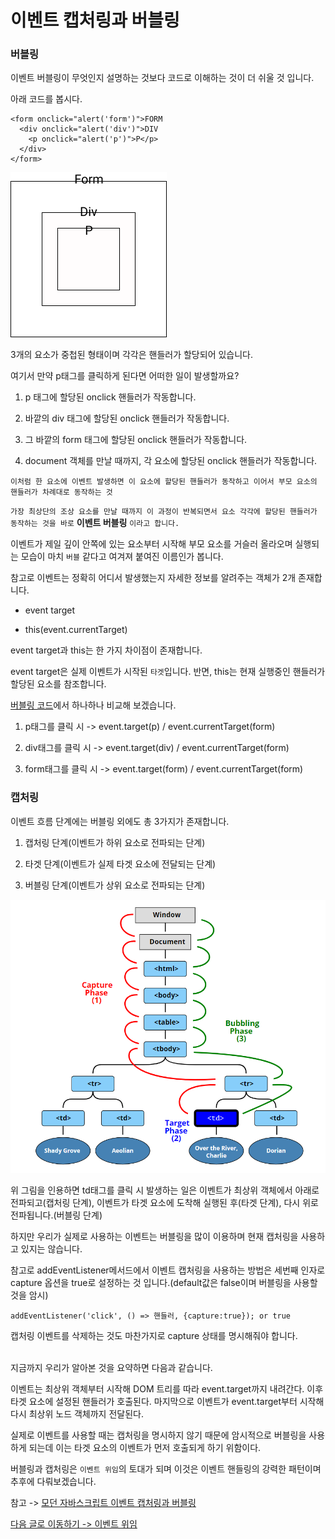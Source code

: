 # 이벤트 캡처링과 버블링

### 버블링

이벤트 버블링이 무엇인지 설명하는 것보다 코드로 이해하는 것이 더 쉬울 것 입니다.<br>

아래 코드를 봅시다.<br>

```
<form onclick="alert('form')">FORM
  <div onclick="alert('div')">DIV
    <p onclick="alert('p')">P</p>
  </div>
</form>
```

![JavaScript-07](../../../Image/javascript-07.png)

3개의 요소가 중첩된 형태이며 각각은 핸들러가 할당되어 있습니다.<br>

여기서 만약 p태그를 클릭하게 된다면 어떠한 일이 발생할까요?<br>

1. p 태그에 할당된 onclick 핸들러가 작동합니다.

2. 바깥의 div 태그에 할당된 onclick 핸들러가 작동합니다.

3. 그 바깥의 form 태그에 할당된 onclick 핸들러가 작동합니다.

4. document 객체를 만날 때까지, 각 요소에 할당된 onclick 핸들러가 작동합니다.

`이처럼 한 요소에 이벤트 발생하면 이 요소에 할당된 핸들러가 동작하고 이어서 부모 요소의 핸들러가 차례대로 동작하는 것`<br>

`가장 최상단의 조상 요소를 만날 때까지 이 과정이 반복되면서 요소 각각에 할당된 핸들러가 동작하는 것을 바로` **이벤트 버블링** `이라고 합니다.`<br>

이벤트가 제일 깊이 안쪽에 있는 요소부터 시작해 부모 요소를 거슬러 올라오며 실행되는 모습이 마치 `버블` 같다고 여겨져 붙여진 이름인가 봅니다.<br>

참고로 이벤트는 정확히 어디서 발생했는지 자세한 정보를 알려주는 객체가 2개 존재합니다.<br>

- event target

- this(event.currentTarget)

event target과 this는 한 가지 차이점이 존재합니다.<br>

event target은 실제 이벤트가 시작된 `타겟`입니다. 반면, this는 현재 실행중인 핸들러가 할당된 요소를 참조합니다.<br>

[버블링 코드](#버블링)에서 하나하나 비교해 보겠습니다.<br>

1. p태그를 클릭 시 -> event.target(p) / event.currentTarget(form)

1. div태그를 클릭 시 -> event.target(div) / event.currentTarget(form)

1. form태그를 클릭 시 -> event.target(form) / event.currentTarget(form)

### 캡처링

이벤트 흐름 단계에는 버블링 외에도 총 3가지가 존재합니다.<br>

1. 캡처링 단계(이벤트가 하위 요소로 전파되는 단계)

2. 타겟 단계(이벤트가 실제 타겟 요소에 전달되는 단계)

3. 버블링 단계(이벤트가 상위 요소로 전파되는 단계)

![JavaScript-08](../../../Image/javascript-08.PNG)

위 그림을 인용하면 td태그를 클릭 시 발생하는 일은 이벤트가 최상위 객체에서 아래로 전파되고(캡처링 단계), 이벤트가 타겟 요소에 도착해 실행된 후(타겟 단계), 다시 위로 전파됩니다.(버블링 단계)<br>

하지만 우리가 실제로 사용하는 이벤트는 버블링을 많이 이용하며 현재 캡처링을 사용하고 있지는 않습니다.<br>

참고로 addEventListener메서드에서 이벤트 캡처링을 사용하는 방법은 세번째 인자로 capture 옵션을 true로 설정하는 것 입니다.(default값은 false이며 버블링을 사용할 것을 암시)<br>

`addEventListener('click', () => 핸들러, {capture:true}); or true`<br>

캡처링 이벤트를 삭제하는 것도 마찬가지로 capture 상태를 명시해줘야 합니다.<br><br>

지금까지 우리가 알아본 것을 요약하면 다음과 같습니다.<br>

이벤트는 최상위 객체부터 시작해 DOM 트리를 따라 event.target까지 내려간다. 이후 타겟 요소에 설정된 핸들러가 호출된다. 마지막으로 이벤트가 event.target부터 시작해 다시 최상위 노드 객체까지 전달된다.<br>

실제로 이벤트를 사용할 때는 캡처링을 명시하지 않기 때문에 암시적으로 버블링을 사용하게 되는데 이는 타겟 요소의 이벤트가 먼저 호출되게 하기 위함이다.<br>

버블링과 캡처링은 `이벤트 위임`의 토대가 되며 이것은 이벤트 핸들링의 강력한 패턴이며 추후에 다뤄보겠습니다.<br>

참고 -> [모던 자바스크립트 이벤트 캡처링과 버블링](https://ko.javascript.info/bubbling-and-capturing)<br>

[다음 글로 이동하기 -> 이벤트 위임](./Delegation.md)
